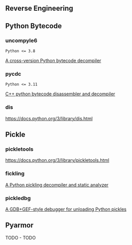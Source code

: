 ## Reverse Engineering

## Python Bytecode

### uncompyle6
`Python <= 3.8`

[A cross-version Python bytecode decompiler](https://github.com/rocky/python-uncompyle6)

### pycdc
`Python <= 3.11`

[C++ python bytecode disassembler and decompiler](https://github.com/zrax/pycdc)

### dis
https://docs.python.org/3/library/dis.html


## Pickle

### pickletools
https://docs.python.org/3/library/pickletools.html

### fickling

[A Python pickling decompiler and static analyzer](https://github.com/trailofbits/fickling)

### pickledbg

[A GDB+GEF-style debugger for unloading Python pickles](https://github.com/Legoclones/pickledbg)


## Pyarmor

TODO - TODO
